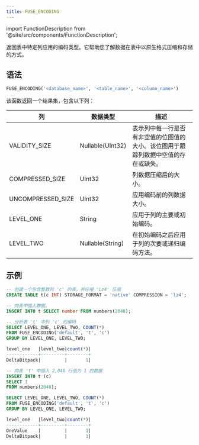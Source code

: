 ```yaml
---
title: FUSE_ENCODING
---
```

import FunctionDescription from '@site/src/components/FunctionDescription';

<FunctionDescription description="引入或更新: v1.2.162"/>

返回表中特定列应用的编码类型。它帮助您了解数据在表中以原生格式压缩和存储的方式。

## 语法

```sql
FUSE_ENCODING('<database_name>', '<table_name>', '<column_name>')
```

该函数返回一个结果集，包含以下列：

| 列                | 数据类型         | 描述                                                                                                                                                                              |
|-------------------|------------------|------------------------------------------------------------------------------------------------------------------------------------------------------------------------------------------|
| VALIDITY_SIZE     | Nullable(UInt32) | 表示列中每一行是否有非空值的位图值的大小。该位图用于跟踪列数据中空值的存在或缺失。 |
| COMPRESSED_SIZE   | UInt32           | 列数据压缩后的大小。                                                                                                                                           |
| UNCOMPRESSED_SIZE | UInt32           | 应用编码前的列数据大小。                                                                                                                                    |
| LEVEL_ONE         | String           | 应用于列的主要或初始编码。                                                                                                                                   |
| LEVEL_TWO         | Nullable(String) | 在初始编码之后应用于列的次要或递归编码方法。                                                                                               |

## 示例

```sql
-- 创建一个包含整数列 'c' 的表，并应用 'Lz4' 压缩
CREATE TABLE t(c INT) STORAGE_FORMAT = 'native' COMPRESSION = 'lz4';

-- 向表中插入数据。
INSERT INTO t SELECT number FROM numbers(2048);

-- 分析表 't' 中列 'c' 的编码
SELECT LEVEL_ONE, LEVEL_TWO, COUNT(*) 
FROM FUSE_ENCODING('default', 't', 'c') 
GROUP BY LEVEL_ONE, LEVEL_TWO;

level_one   |level_two|count(*)|
------------+---------+--------+
DeltaBitpack|         |       1|

-- 向表 't' 中插入 2,048 行值为 1 的数据
INSERT INTO t (c)
SELECT 1
FROM numbers(2048);

SELECT LEVEL_ONE, LEVEL_TWO, COUNT(*) 
FROM FUSE_ENCODING('default', 't', 'c') 
GROUP BY LEVEL_ONE, LEVEL_TWO;

level_one   |level_two|count(*)|
------------+---------+--------+
OneValue    |         |       1|
DeltaBitpack|         |       1|
```